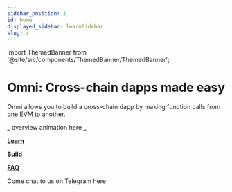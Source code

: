 ```yaml
---
sidebar_position: 1
id: home
displayed_sidebar: learnSidebar
slug: /
---
```


<!-- import TestnetCTA from '@site/src/components/TestnetCTA/TestnetCTA'; -->
import ThemedBanner from '@site/src/components/ThemedBanner/ThemedBanner';

# Omni: Cross-chain dapps made easy

<!-- ## Omni: Build cross-rollups dapps quickly -->

<!-- ### _Omni: Build cross-rollups dapps quickly_ -->

Omni allows you to build a cross-chain dapp by making  function calls from one EVM to another.


_ overview animation here _


[**Learn**](./learn/introduction/introduction.md)

[**Build**](./develop/quickstart)

[**FAQ**](./develop/faq)


Come chat to us on Telegram <a hfref="#">here</a>